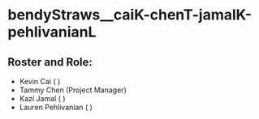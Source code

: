 # bendyStraws__caiK-chenT-jamalK-pehlivanianL
## Roster and Role:
- Kevin Cai ( )
- Tammy Chen (Project Manager)
- Kazi Jamal ( )
- Lauren Pehlivanian ( )

